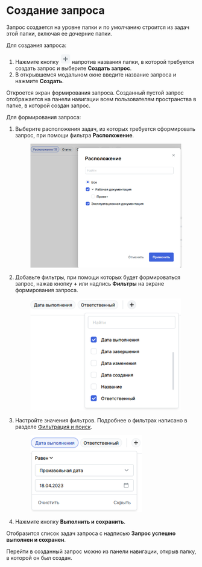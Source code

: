 # Создание запроса

Запрос создается на уровне папки и по умолчанию строится из задач этой папки, включая ее дочерние папки.

Для создания запроса:

1. Нажмите кнопку <img src="../../../.gitbook/assets/изображение (177).png" alt="" data-size="line"> напротив названия папки, в которой требуется создать запрос и выберите **Создать запрос**.
2. В открывшемся модальном окне введите название запроса и нажмите **Создать**.

Откроется экран формирования запроса. Созданный пустой запрос отображается на панели навигации всем пользователям пространства в папке, в которой создан запрос.

Для формирования запроса:

1.  Выберите расположения задач, из которых требуется сформировать запрос, при помощи фильтра **Расположение**.

    <figure><img src="../../../.gitbook/assets/изображение (184).png" alt=""><figcaption></figcaption></figure>
2.  Добавьте фильтры, при помощи которых будет формироваться запрос, нажав кнопку **+** или надпись **Фильтры** на экране формирования запроса.

    <figure><img src="../../../.gitbook/assets/изображение (169) (1).png" alt=""><figcaption></figcaption></figure>
3.  Настройте значения фильтров. Подробнее о фильтрах написано в разделе [Фильтрация и поиск](sozdanie-zaprosa.md#filtraciya-i-poisk).

    <figure><img src="../../../.gitbook/assets/изображение (165) (1).png" alt=""><figcaption></figcaption></figure>
4. Нажмите кнопку **Выполнить и сохранить**.

Отобразится список задач запроса с надписью **Запрос успешно выполнен и сохранен**.

Перейти в созданный запрос можно из панели навигации, открыв папку, в которой он был создан.
